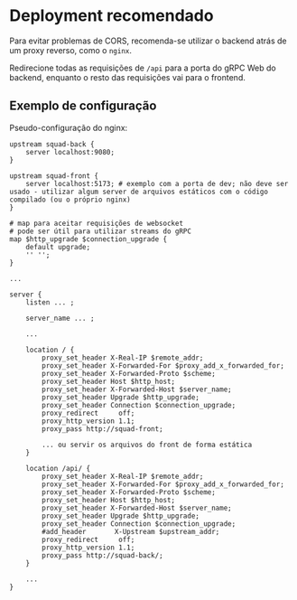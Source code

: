 # Deployment recomendado

Para evitar problemas de CORS, recomenda-se utilizar o backend atrás de um proxy reverso, como o `nginx`.

Redirecione todas as requisições de `/api` para a porta do gRPC Web do backend, enquanto o resto das requisições vai para o frontend.

## Exemplo de configuração

Pseudo-configuração do nginx:

```nginx
upstream squad-back {
    server localhost:9080;
}

upstream squad-front {
    server localhost:5173; # exemplo com a porta de dev; não deve ser usado - utilizar algum server de arquivos estáticos com o código compilado (ou o próprio nginx)
}

# map para aceitar requisições de websocket
# pode ser útil para utilizar streams do gRPC
map $http_upgrade $connection_upgrade {
    default upgrade;
    '' '';
}

...

server {
    listen ... ;

    server_name ... ;

    ...

    location / {
        proxy_set_header X-Real-IP $remote_addr;
        proxy_set_header X-Forwarded-For $proxy_add_x_forwarded_for;
        proxy_set_header X-Forwarded-Proto $scheme;
        proxy_set_header Host $http_host;
        proxy_set_header X-Forwarded-Host $server_name;
        proxy_set_header Upgrade $http_upgrade;
        proxy_set_header Connection $connection_upgrade;
        proxy_redirect     off;
        proxy_http_version 1.1;
        proxy_pass http://squad-front;

        ... ou servir os arquivos do front de forma estática
    }

    location /api/ {
        proxy_set_header X-Real-IP $remote_addr;
        proxy_set_header X-Forwarded-For $proxy_add_x_forwarded_for;
        proxy_set_header X-Forwarded-Proto $scheme;
        proxy_set_header Host $http_host;
        proxy_set_header X-Forwarded-Host $server_name;
        proxy_set_header Upgrade $http_upgrade;
        proxy_set_header Connection $connection_upgrade;
        #add_header       X-Upstream $upstream_addr;
        proxy_redirect     off;
        proxy_http_version 1.1;
        proxy_pass http://squad-back/;
    }

    ...
}
```
